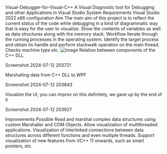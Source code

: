 Visual-Debugger-for-Visual-C++
A Visual Diagnostic tool for Debugging and other Applications in Visual Studio
System Requirements
Visual Studio 2022
x86 configuration
Aim
The main aim of this project is to reflect the current status of the code while debugging in a kind of diagrammatic way that is easy for the user to visualize.
Show the contents of variables as well as data structures along with the memory stack.
Workflow
Iterate through the running processes in the operating system. Identify the target process and obtain its handle and perform stackwalk operation on the main thread. Checks machine type etc.
![image](https://github.com/user-attachments/assets/8b3f643d-1d98-4a96-a5f2-69776d4b80eb)
Relation between components of the C++ DLL

Screenshot 2024-07-12 203721

Marshalling data from C++ DLL to WPF

Screenshot 2024-07-12 203843

Visualize the UI, you can improv on this definitely, we gave up by the end of it

Screenshot 2024-07-12 203927

Improvements Possible
Read and marshal complex data structures using custom Marshaller and COM Objects.
Allow visualization of multithreaded applications.
Visualization of interlinked connections between data structures across different functions and even multiple threads.
Support visualization of new features from VC++ 11 onwards, such as smart pointers, etc.
